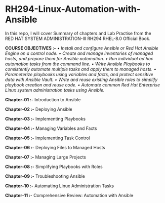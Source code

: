 # RH294-Linux-Automation-with-Ansible
In this repo, I will cover Summary of chapters and Lab Practise from the RED HAT SYSTEM ADMINISTRATION-III RH294 RHEL-8.0 Official Book.


**COURSE OBJECTIVES :-** 
_• Install and configure Ansible or Red Hat Ansible Engine on a control node._
_• Create and manage inventories of managed hosts, and prepare them for Ansible automation._
_• Run individual ad hoc automation tasks from the command line._
_• Write Ansible Playbooks to consistently automate multiple tasks and apply them to managed hosts._
_• Parameterize playbooks using variables and facts, and protect sensitive data with Ansible Vault._
_• Write and reuse existing Ansible roles to simplify playbook creation and reuse code._
_• Automate common Red Hat Enterprise Linux system administration tasks using Ansible._


**Chapter-01 :-** Introduction to Ansible

**Chapter-02 :-** Deploying Ansible

**Chapter-03 :-** Implementing Playbooks

**Chapter-04 :-** Managing Variables and Facts

**Chapter-05 :-** Implementing Task Control

**Chapter-06 :-** Deploying Files to Managed Hosts

**Chapter-07 :-** Managing Large Projects

**Chapter-08 :-** Simplifying Playbooks with Roles

**Chapter-09 :-** Troubleshooting Ansible

**Chapter-10 :-** Automating Linux Administration Tasks

**Chapter-11 :-** Comprehensive Review: Automation with Ansible
